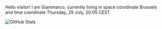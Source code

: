 Hello visitor! I am Giammarco, currently living in space coordinate Brussels and time coordinate Thursday, 29 July, 20:05 CEST

![GitHub Stats](https://github-readme-stats.vercel.app/api?username=grcasanova)
